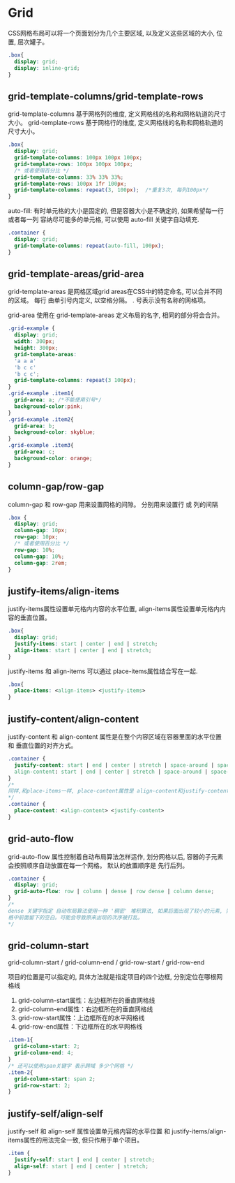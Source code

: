 # Grid

  CSS网格布局可以将一个页面划分为几个主要区域, 以及定义这些区域的大小, 位置, 层次罐子。
```css
.box{
  display: grid;
  display: inline-grid;
}
```

## grid-template-columns/grid-template-rows

  grid-template-columns 基于网格列的维度, 定义网格线的名称和网格轨道的尺寸大小。
  grid-template-rows    基于网格行的维度, 定义网格线的名称和网格轨道的尺寸大小。
```css
.box{
  display: grid;
  grid-template-columns: 100px 100px 100px;
  grid-template-rows: 100px 100px 100px;
  /* 或者使用百分比 */
  grid-template-columns: 33% 33% 33%;
  grid-template-rows: 100px 1fr 100px;
  grid-template-columns: repeat(3, 100px);  /*重复3次, 每列100px*/
}
```

  auto-fill: 有时单元格的大小是固定的, 但是容器大小是不确定的, 如果希望每一行 或者每一列 容纳尽可能多的单元格, 可以使用
  auto-fill 关键字自动填充.
```css
.container {
  display: grid;
  grid-template-columns: repeat(auto-fill, 100px);
}
```
## grid-template-areas/grid-area

  grid-template-areas 是网格区域grid areas在CSS中的特定命名, 可以合并不同的区域。
  每行 由单引号内定义, 以空格分隔。 . 号表示没有名称的网格项。

  grid-area 使用在 grid-template-areas 定义布局的名字, 相同的部分将会合并。
```css
.grid-example {
  display: grid;
  width: 300px;
  height: 300px;
  grid-template-areas:
  'a a a'
  'b c c'
  'b c c';
  grid-template-columns: repeat(3 100px);
}
.grid-example .item1{
  grid-area: a; /*不能使用引号*/
  background-color:pink;
}
.grid-example .item2{
  grid-area: b;
  background-color: skyblue;
}
.grid-example .item3{
  grid-area: c;
  background-color: orange;
}
```
## column-gap/row-gap

  column-gap 和 row-gap 用来设置网格的间隙。 分别用来设置行 或 列的间隔
```css
.box {
  display: grid;
  column-gap: 10px;
  row-gap: 10px;
  /* 或者使用百分比 */
  row-gap: 10%;
  column-gap: 10%;
  column-gap: 2rem;
}
```
<Css-Grid-Template/>

## justify-items/align-items

  justify-items属性设置单元格内内容的水平位置, align-items属性设置单元格内内容的垂直位置。
```css
.box{
  display: grid;
  justify-items: start | center | end | stretch;
  align-items: start | center | end | stretch;
}
```
  justify-items 和 align-items 可以通过 place-items属性结合写在一起.
```css
.box{
  place-items: <align-items> <justify-items>
}
```
<Css-Grid-Items/>

## justify-content/align-content

  justify-content 和 align-content 属性是在整个内容区域在容器里面的水平位置 和 垂直位置的对齐方式。
```css
.container {
  justify-content: start | end | center | stretch | space-around | space-between | space-evenly
  align-content: start | end | center | stretch | space-around | space-between | space-evenly 
}
/*
同样,和place-items一样, place-content属性是 align-content和justify-content属性的合并简写形式
*/
.container {
  place-content: <align-content> <justify-content>
}
```

<Css-Grid-Content/>

## grid-auto-flow

  grid-auto-flow 属性控制着自动布局算法怎样运作, 划分网格以后, 容器的子元素会按照顺序自动放置在每一个网格。
  默认的放置顺序是 先行后列。
```css
.container {
  display: grid;
  grid-auto-flow: row | column | dense | row dense | column dense;
}
/*
dense 关键字指定 自动布局算法使用一种 '稠密' 堆积算法, 如果后面出现了较小的元素, 则去试图去填充网
格中前面留下的空白。可能会导致原来出现的次序被打乱。
*/
```

## grid-column-start

  grid-column-start / grid-column-end / grid-row-start / grid-row-end

  项目的位置是可以指定的, 具体方法就是指定项目的四个边框, 分别定位在哪根网格线

1. grid-column-start属性：左边框所在的垂直网格线
2. grid-column-end属性：右边框所在的垂直网格线
3. grid-row-start属性：上边框所在的水平网格线
4. grid-row-end属性：下边框所在的水平网格线

```css
.item-1{
  grid-column-start: 2;
  grid-column-end: 4;
}
/* 还可以使用span关键字 表示跨域 多少个网格 */
.item-2{
  grid-column-start: span 2;
  grid-row-start: 2;
}
```

<Css-Grid-Flow/>

## justify-self/align-self

  justify-self 和 align-self 属性设置单元格内容的水平位置 和 justify-items/align-items属性的用法完全一致, 但只作用于单个项目。
  
```css
.item {
  justify-self: start | end | center | stretch;
  align-self: start | end | center | stretch;
}
```
